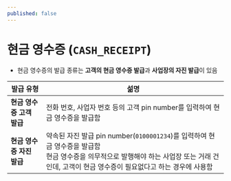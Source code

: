 ```yaml
---
published: false
---
```





# 현금 영수증 (`CASH_RECEIPT`)

- 현금 영수증의 발급 종류는 **고객의 현금 영수증 발급**과 **사업장의 자진 발급**이 있음

| 발급 유형 | 섦명 |
| --- | --- |
| **현금 영수증 고객 발급** | 전화 번호, 사업자 번호 등의 고객 pin number를 입력하여 현금 영수증을 발급함 |
| **현금 영수증 자진 발급** | 약속된 자진 발급 pin number(`0100001234`)를 입력하여 현금 영수증을 발급함<br>현금 영수증을 의무적으로 발행해야 하는 사업장 또는 거래 건인데, 고객이 현금 영수증이 필요없다고 하는 경우에 사용함 |
